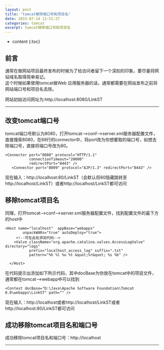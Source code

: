 ```yaml
---
layout: post
title: "tomcat移除端口号和项目名"
date: 2015-07-14 12:51:27
categories: tomcat
excerpt: tomcat移除端口号和项目名
---
```


* content
{:toc}



## 前言

通常在做网站项目最终发布的时候为了给访问者留下一个深刻的印象，要尽量将网站域名取得简单易记。   
这个时候如果使用tomcat做Web 应用服务器的话，通常都需要在网站发布之前将网站端口号和项目名去除。   

网站初始访问网址为:http://localhost:8080/LinkST   

---

## 改变tomcat端口号

tomcat端口号默认为8080，打开tomcat–>conf–>server.xml服务器配置文件，直接搜索8080，在68行的connector中，将port改为你想要取的端口号，如想去除端口号，直接将端口号改为80。   

	<Connector port="8080" protocol="HTTP/1.1"
               connectionTimeout="20000"
               redirectPort="8443" />
       <Connector port="8009" protocol="AJP/1.3" redirectPort="8443" />

现在输入：http://localhost:80/LinkST（会默认将80隐藏跳转至http://localhost/LinkST）或者http://localhost/LinkST都可访问   
 
## 移除tomcat项目名

同理，打开tomcat–>conf–>server.xml服务器配置文件，找到配置文件的最下方的host中   

	<Host name="localhost"  appBase="webapps"
            unpackWARs="true" autoDeploy="true">
         <!--可在此处添加代码--> 
        <Valve className="org.apache.catalina.valves.AccessLogValve" directory="logs"
               prefix="localhost_access_log" suffix=".txt"
               pattern="%h %l %u %t &quot;%r&quot; %s %b" />

      </Host>

在代码提示出添加如下所示代码，其中docBase为你放在tomcat中的项目文件，通常都在tomcat–>webapp中可以找到    

	<Context docBase="D:\Java\Apache Software Foundation\Tomcat 8.0\webapps\LinkST" path="" /> 

现在输入：http://localhost或者http://localhost/LinkST或者http://localhost:80/LinkST都可访问    


## 成功移除tomcat项目名和端口号

成功移除tomcat项目名和端口号：http://localhost    

---


